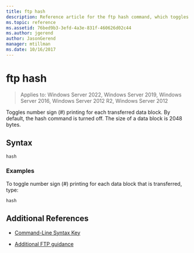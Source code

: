 ```yaml
---
title: ftp hash
description: Reference article for the ftp hash command, which toggles number sign (#) printing for each transferred data block.
ms.topic: reference
ms.assetid: 76bed9b3-3efd-4a3e-831f-460626d02c44
ms.author: jgerend
author: JasonGerend
manager: mtillman
ms.date: 10/16/2017
---
```


# ftp hash

>Applies to: Windows Server 2022, Windows Server 2019, Windows Server 2016, Windows Server 2012 R2, Windows Server 2012

Toggles number sign (#) printing for each transferred data block. By default, the hash command is turned off. The size of a data block is 2048 bytes.

## Syntax

```
hash
```

### Examples

To toggle number sign (#) printing for each data block that is transferred, type:

```
hash
```

## Additional References

- [Command-Line Syntax Key](command-line-syntax-key.md)

- [Additional FTP guidance](/previous-versions/orphan-topics/ws.10/cc756013(v=ws.10))
